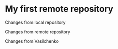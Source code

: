 # My first remote repository

Changes from local repository

Changes from remote repository


Changes from Vasilchenko
